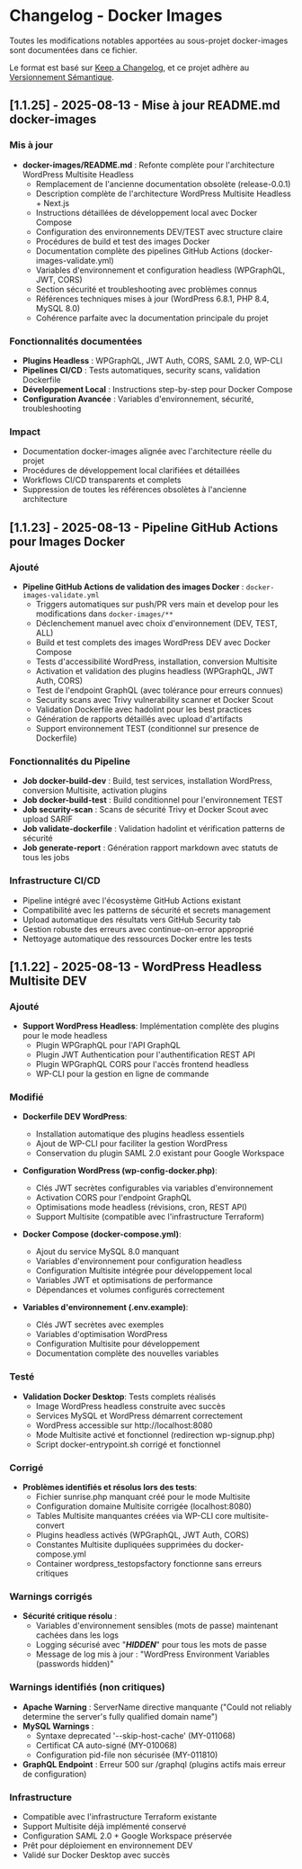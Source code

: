 # Changelog - Docker Images

Toutes les modifications notables apportées au sous-projet docker-images sont documentées dans ce fichier.

Le format est basé sur [Keep a Changelog](https://keepachangelog.com/fr/1.0.0/),
et ce projet adhère au [Versionnement Sémantique](https://semver.org/lang/fr/).

## [1.1.25] - 2025-08-13 - Mise à jour README.md docker-images

### Mis à jour
- **docker-images/README.md** : Refonte complète pour l'architecture WordPress Multisite Headless
  - Remplacement de l'ancienne documentation obsolète (release-0.0.1)
  - Description complète de l'architecture WordPress Multisite Headless + Next.js
  - Instructions détaillées de développement local avec Docker Compose
  - Configuration des environnements DEV/TEST avec structure claire
  - Procédures de build et test des images Docker
  - Documentation complète des pipelines GitHub Actions (docker-images-validate.yml)
  - Variables d'environnement et configuration headless (WPGraphQL, JWT, CORS)
  - Section sécurité et troubleshooting avec problèmes connus
  - Références techniques mises à jour (WordPress 6.8.1, PHP 8.4, MySQL 8.0)
  - Cohérence parfaite avec la documentation principale du projet

### Fonctionnalités documentées
- **Plugins Headless** : WPGraphQL, JWT Auth, CORS, SAML 2.0, WP-CLI
- **Pipelines CI/CD** : Tests automatiques, security scans, validation Dockerfile
- **Développement Local** : Instructions step-by-step pour Docker Compose
- **Configuration Avancée** : Variables d'environnement, sécurité, troubleshooting

### Impact
- Documentation docker-images alignée avec l'architecture réelle du projet
- Procédures de développement local clarifiées et détaillées
- Workflows CI/CD transparents et complets
- Suppression de toutes les références obsolètes à l'ancienne architecture

## [1.1.23] - 2025-08-13 - Pipeline GitHub Actions pour Images Docker

### Ajouté
- **Pipeline GitHub Actions de validation des images Docker** : `docker-images-validate.yml`
  - Triggers automatiques sur push/PR vers main et develop pour les modifications dans `docker-images/**`
  - Déclenchement manuel avec choix d'environnement (DEV, TEST, ALL)
  - Build et test complets des images WordPress DEV avec Docker Compose
  - Tests d'accessibilité WordPress, installation, conversion Multisite
  - Activation et validation des plugins headless (WPGraphQL, JWT Auth, CORS)
  - Test de l'endpoint GraphQL (avec tolérance pour erreurs connues)
  - Security scans avec Trivy vulnerability scanner et Docker Scout
  - Validation Dockerfile avec hadolint pour les best practices
  - Génération de rapports détaillés avec upload d'artifacts
  - Support environnement TEST (conditionnel sur presence de Dockerfile)

### Fonctionnalités du Pipeline
- **Job docker-build-dev** : Build, test services, installation WordPress, conversion Multisite, activation plugins
- **Job docker-build-test** : Build conditionnel pour l'environnement TEST
- **Job security-scan** : Scans de sécurité Trivy et Docker Scout avec upload SARIF
- **Job validate-dockerfile** : Validation hadolint et vérification patterns de sécurité
- **Job generate-report** : Génération rapport markdown avec statuts de tous les jobs

### Infrastructure CI/CD
- Pipeline intégré avec l'écosystème GitHub Actions existant
- Compatibilité avec les patterns de sécurité et secrets management
- Upload automatique des résultats vers GitHub Security tab
- Gestion robuste des erreurs avec continue-on-error approprié
- Nettoyage automatique des ressources Docker entre les tests

## [1.1.22] - 2025-08-13 - WordPress Headless Multisite DEV

### Ajouté
- **Support WordPress Headless**: Implémentation complète des plugins pour le mode headless
  - Plugin WPGraphQL pour l'API GraphQL
  - Plugin JWT Authentication pour l'authentification REST API
  - Plugin WPGraphQL CORS pour l'accès frontend headless
  - WP-CLI pour la gestion en ligne de commande

### Modifié
- **Dockerfile DEV WordPress**: 
  - Installation automatique des plugins headless essentiels
  - Ajout de WP-CLI pour faciliter la gestion WordPress
  - Conservation du plugin SAML 2.0 existant pour Google Workspace

- **Configuration WordPress (wp-config-docker.php)**:
  - Clés JWT secrètes configurables via variables d'environnement
  - Activation CORS pour l'endpoint GraphQL
  - Optimisations mode headless (révisions, cron, REST API)
  - Support Multisite (compatible avec l'infrastructure Terraform)

- **Docker Compose (docker-compose.yml)**:
  - Ajout du service MySQL 8.0 manquant
  - Variables d'environnement pour configuration headless
  - Configuration Multisite intégrée pour développement local
  - Variables JWT et optimisations de performance
  - Dépendances et volumes configurés correctement

- **Variables d'environnement (.env.example)**:
  - Clés JWT secrètes avec exemples
  - Variables d'optimisation WordPress
  - Configuration Multisite pour développement
  - Documentation complète des nouvelles variables

### Testé
- **Validation Docker Desktop**: Tests complets réalisés
  - Image WordPress headless construite avec succès
  - Services MySQL et WordPress démarrent correctement
  - WordPress accessible sur http://localhost:8080
  - Mode Multisite activé et fonctionnel (redirection wp-signup.php)
  - Script docker-entrypoint.sh corrigé et fonctionnel

### Corrigé
- **Problèmes identifiés et résolus lors des tests**:
  - Fichier sunrise.php manquant créé pour le mode Multisite
  - Configuration domaine Multisite corrigée (localhost:8080)
  - Tables Multisite manquantes créées via WP-CLI core multisite-convert
  - Plugins headless activés (WPGraphQL, JWT Auth, CORS)
  - Constantes Multisite dupliquées supprimées du docker-compose.yml
  - Container wordpress_testopsfactory fonctionne sans erreurs critiques

### Warnings corrigés
- **Sécurité critique résolu** :
  - Variables d'environnement sensibles (mots de passe) maintenant cachées dans les logs
  - Logging sécurisé avec "***HIDDEN***" pour tous les mots de passe
  - Message de log mis à jour : "WordPress Environment Variables (passwords hidden)"

### Warnings identifiés (non critiques)
- **Apache Warning** : ServerName directive manquante ("Could not reliably determine the server's fully qualified domain name")
- **MySQL Warnings** :
  - Syntaxe deprecated '--skip-host-cache' (MY-011068)
  - Certificat CA auto-signé (MY-010068) 
  - Configuration pid-file non sécurisée (MY-011810)
- **GraphQL Endpoint** : Erreur 500 sur /graphql (plugins actifs mais erreur de configuration)

### Infrastructure
- Compatible avec l'infrastructure Terraform existante
- Support Multisite déjà implémenté conservé
- Configuration SAML 2.0 + Google Workspace préservée
- Prêt pour déploiement en environnement DEV
- Validé sur Docker Desktop avec succès